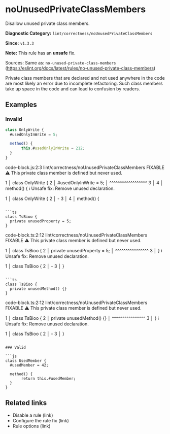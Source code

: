 # noUnusedPrivateClassMembers

Disallow unused private class members.

**Diagnostic Category:** `lint/correctness/noUnusedPrivateClassMembers`

**Since:** `v1.3.3`

**Note:** This rule has an **unsafe** fix.

Sources: Same as: `no-unused-private-class-members` (https://eslint.org/docs/latest/rules/no-unused-private-class-members)

Private class members that are declared and not used anywhere in the code are most likely an error due to incomplete refactoring. Such class members take up space in the code and can lead to confusion by readers.

## Examples

### Invalid

```js
class OnlyWrite {
  #usedOnlyInWrite = 5;

  method() {
       this.#usedOnlyInWrite = 212;
  }
}
```

code-block.js:2:3 lint/correctness/noUnusedPrivateClassMembers FIXABLE 
⚠ This private class member is defined but never used.

1 │ class OnlyWrite {
2 │   #usedOnlyInWrite = 5;
   │  ^^^^^^^^^^^^^^^^^^
3 │ 
4 │   method() {
ℹ Unsafe fix: Remove unused declaration.

1 │ class OnlyWrite {
2 │   -
3 │ 
4 │   method() {
```

```ts
class TsBioo {
  private unusedProperty = 5;
}
```

code-block.ts:2:12 lint/correctness/noUnusedPrivateClassMembers FIXABLE 
⚠ This private class member is defined but never used.

1 │ class TsBioo {
2 │   private unusedProperty = 5;
   │            ^^^^^^^^^^^^^^^^
3 │ }
ℹ Unsafe fix: Remove unused declaration.

1 │ class TsBioo {
2 │   -
3 │ }
```

```ts
class TsBioo {
  private unusedMethod() {}
}
```

code-block.ts:2:12 lint/correctness/noUnusedPrivateClassMembers FIXABLE 
⚠ This private class member is defined but never used.

1 │ class TsBioo {
2 │   private unusedMethod() {}
   │            ^^^^^^^^^^^^^^^^
3 │ }
ℹ Unsafe fix: Remove unused declaration.

1 │ class TsBioo {
2 │   -
3 │ }
```

### Valid

```js
class UsedMember {
  #usedMember = 42;

  method() {
       return this.#usedMember;
  }
}
```

## Related links

- Disable a rule (link)
- Configure the rule fix (link)
- Rule options (link)